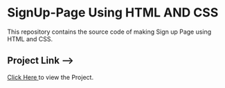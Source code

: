 # SignUp-Page Using HTML AND CSS

This repository contains the source code of making Sign up Page using HTML and CSS.
<br>
<h2>Project Link --></h2><span><a href="https://aniketkumar7.github.io/SignUp-Page/"  target="_blank">Click Here </a> to view the Project.</span>
 
